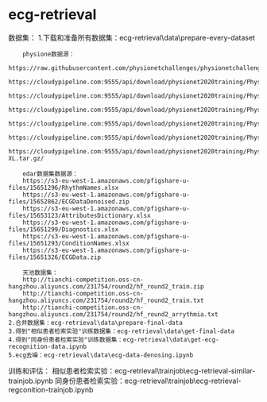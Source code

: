 ﻿# ecg-retrieval

数据集：
	1.下载和准备所有数据集：ecg-retrieval\data\prepare-every-dataset
	
		physione数据源：
		https://raw.githubusercontent.com/physionetchallenges/physionetchallenges.github.io/master/2020/Dx_map.csv
		https://cloudypipeline.com:9555/api/download/physionet2020training/PhysioNetChallenge2020_Training_CPSC.tar.gz/
		https://cloudypipeline.com:9555/api/download/physionet2020training/PhysioNetChallenge2020_Training_PTB.tar.gz/
		https://cloudypipeline.com:9555/api/download/physionet2020training/PhysioNetChallenge2020_Training_E.tar.gz/
		https://cloudypipeline.com:9555/api/download/physionet2020training/PhysioNetChallenge2020_Training_StPetersburg.tar.gz/
		https://cloudypipeline.com:9555/api/download/physionet2020training/PhysioNetChallenge2020_Training_2.tar.gz/
		https://cloudypipeline.com:9555/api/download/physionet2020training/PhysioNetChallenge2020_PTB-XL.tar.gz/

		edar数据集数据源：
		https://s3-eu-west-1.amazonaws.com/pfigshare-u-files/15651296/RhythmNames.xlsx
		https://s3-eu-west-1.amazonaws.com/pfigshare-u-files/15652862/ECGDataDenoised.zip
		https://s3-eu-west-1.amazonaws.com/pfigshare-u-files/15653123/AttributesDictionary.xlsx
		https://s3-eu-west-1.amazonaws.com/pfigshare-u-files/15651299/Diagnostics.xlsx
		https://s3-eu-west-1.amazonaws.com/pfigshare-u-files/15651293/ConditionNames.xlsx
		https://s3-eu-west-1.amazonaws.com/pfigshare-u-files/15651326/ECGData.zip

		天池数据集：
		http://tianchi-competition.oss-cn-hangzhou.aliyuncs.com/231754/round2/hf_round2_train.zip
		http://tianchi-competition.oss-cn-hangzhou.aliyuncs.com/231754/round2/hf_round2_train.txt
		http://tianchi-competition.oss-cn-hangzhou.aliyuncs.com/231754/round2/hf_round2_arrythmia.txt
	2.合并数据集：ecg-retrieval\data\prepare-final-data
	3.得到"相似患者检索实验"训练数据集：ecg-retrieval\data\get-final-data
	4.得到"同身份患者检索实验"训练数据集：ecg-retrieval\data\get-ecg-recognition-data.ipynb
	5.ecg去噪：ecg-retrieval\data\ecg-data-denosing.ipynb
训练和评估：
	相似患者检索实验：ecg-retrieval\trainjob\ecg-retrieval-similar-trainjob.ipynb
	同身份患者检索实验：ecg-retrieval\trainjob\ecg-retrieval-regconition-trainjob.ipynb
